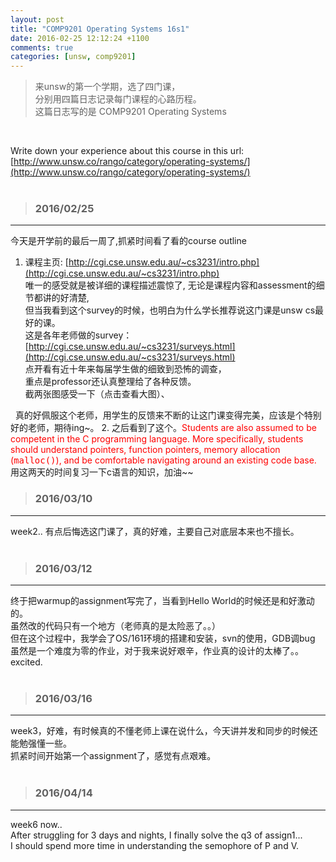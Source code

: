 ```yaml
---
layout: post
title: "COMP9201 Operating Systems 16s1"
date: 2016-02-25 12:12:24 +1100
comments: true
categories: [unsw, comp9201]
---
```


>来unsw的第一个学期，选了四门课，    
分别用四篇日志记录每门课程的心路历程。       
这篇日志写的是 COMP9201 Operating Systems       

<!--more-->
<br>

Write down your experience about this course in this url:     
[http://www.unsw.co/rango/category/operating-systems/](http://www.unsw.co/rango/category/operating-systems/)     
<br>
>### 2016/02/25 ###
----------
今天是开学前的最后一周了,抓紧时间看了看的course outline     
1. 课程主页: [http://cgi.cse.unsw.edu.au/~cs3231/intro.php](http://cgi.cse.unsw.edu.au/~cs3231/intro.php)    
唯一的感受就是被详细的课程描述震惊了, 无论是课程内容和assessment的细节都讲的好清楚,    
但当我看到这个survey的时候，也明白为什么学长推荐说这门课是unsw cs最好的课。    
这是各年老师做的survey：[http://cgi.cse.unsw.edu.au/~cs3231/surveys.html](http://cgi.cse.unsw.edu.au/~cs3231/surveys.html)    
点开看有近十年来每届学生做的细致到恐怖的调查，   
重点是professor还认真整理给了各种反馈。   
截两张图感受一下（点击查看大图）、     
<img style="max-height:300px" class="lazy" data-original="/images/blog/160225_comp9201/survey2.jpg">
<img style="max-height:200px" class="lazy" data-original="/images/blog/160225_comp9201/survey1.jpg">   
真的好佩服这个老师，用学生的反馈来不断的让这门课变得完美，应该是个特别好的老师，期待ing~。   
2. 之后看到了这个。<font color="#ff0000">Students are also assumed to be competent in
the C programming language. More specifically, students should
understand pointers, function pointers, memory
allocation (<tt>malloc()</tt>), and be comfortable navigating around an
existing code base.</font>    
用这两天的时间复习一下c语言的知识，加油~~     
<br> 

>### 2016/03/10 ###
----------
week2.. 有点后悔选这门课了，真的好难，主要自己对底层本来也不擅长。    
<br> 

>### 2016/03/12 ###
----------
终于把warmup的assignment写完了，当看到Hello World的时候还是和好激动的。    
虽然改的代码只有一个地方（老师真的是太险恶了。。）    
但在这个过程中，我学会了OS/161环境的搭建和安装，svn的使用，GDB调bug     
虽然是一个难度为零的作业，对于我来说好艰辛，作业真的设计的太棒了。。    
excited.   
<br> 


>### 2016/03/16 ###
----------
week3，好难，有时候真的不懂老师上课在说什么，今天讲并发和同步的时候还能勉强懂一些。    
抓紧时间开始第一个assignment了，感觉有点艰难。       
<br> 

>### 2016/04/14 ###
----------
week6 now..   
After struggling for 3 days and nights, I finally solve the q3 of assign1...    
I should spend more time in understanding the semophore of P and V.    
<img style="max-height:400px" class="lazy" data-original="/images/blog/160225_comp9201/assign1_quiz3.jpg">
<br> 